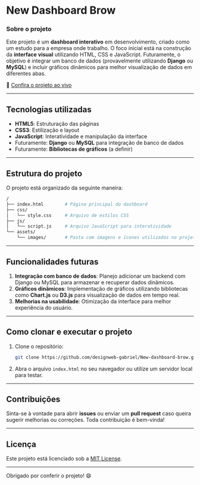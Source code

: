 # New Dashboard Brow

### Sobre o projeto

Este projeto é um **dashboard interativo** em desenvolvimento, criado como um estudo para a empresa onde trabalho. O foco inicial está na construção da **interface visual** utilizando HTML, CSS e JavaScript. Futuramente, o objetivo é integrar um banco de dados (provavelmente utilizando **Django** ou **MySQL**) e incluir gráficos dinâmicos para melhor visualização de dados em diferentes abas.

🔗 [Confira o projeto ao vivo](https://designweb-gabriel.github.io/New-dashboard-brow/)

---

## Tecnologias utilizadas

- **HTML5**: Estruturação das páginas
- **CSS3**: Estilização e layout
- **JavaScript**: Interatividade e manipulação da interface
- Futuramente: **Django** ou **MySQL** para integração de banco de dados
- Futuramente: **Bibliotecas de gráficos** (a definir)

---

## Estrutura do projeto

O projeto está organizado da seguinte maneira:

```bash
/
├── index.html        # Página principal do dashboard
├── css/
│   └── style.css     # Arquivo de estilos CSS
├── js/
│   └── script.js     # Arquivo JavaScript para interatividade
└── assets/
    └── images/       # Pasta com imagens e ícones utilizados no projeto
```

---

## Funcionalidades futuras

1. **Integração com banco de dados**: Planejo adicionar um backend com Django ou MySQL para armazenar e recuperar dados dinâmicos.
2. **Gráficos dinâmicos**: Implementação de gráficos utilizando bibliotecas como **Chart.js** ou **D3.js** para visualização de dados em tempo real.
3. **Melhorias na usabilidade**: Otimização da interface para melhor experiência do usuário.

---

## Como clonar e executar o projeto

1. Clone o repositório:
    ```bash
    git clone https://github.com/designweb-gabriel/New-dashboard-brow.git
    ```

2. Abra o arquivo `index.html` no seu navegador ou utilize um servidor local para testar.

---

## Contribuições

Sinta-se à vontade para abrir **issues** ou enviar um **pull request** caso queira sugerir melhorias ou correções. Toda contribuição é bem-vinda!

---

## Licença

Este projeto está licenciado sob a [MIT License](LICENSE).

---

Obrigado por conferir o projeto! 😄

